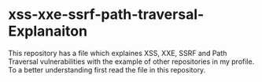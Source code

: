 # xss-xxe-ssrf-path-traversal-Explanaiton

This repository has a file which explaines XSS, XXE, SSRF and Path Traversal vulnerabilities with the example of other repositories in my profile. To a better understanding first read the file in this repository.
